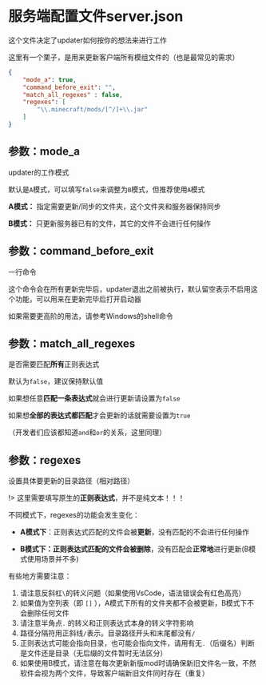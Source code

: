 # 服务端配置文件server.json

这个文件决定了updater如何按你的想法来进行工作

这里有一个栗子，是用来更新客户端所有模组文件的（也是最常见的需求）

```json
{
    "mode_a": true,
    "command_before_exit": "",
    "match_all_regexes" : false,
    "regexes": [
        "\\.minecraft/mods/[^/]+\\.jar"
    ]
}
```

## 参数：mode_a

updater的工作模式

默认是`A`模式，可以填写`false`来调整为`B`模式，但推荐使用`A`模式

**A模式：** 指定需要更新/同步的文件夹，这个文件夹和服务器保持同步

**B模式：** 只更新服务器已有的文件，其它的文件不会进行任何操作

## 参数：command_before_exit

一行命令

这个命令会在所有更新完毕后，updater退出之前被执行，默认留空表示不启用这个功能，可以用来在更新完毕后打开启动器

如果需要更高阶的用法，请参考Windows的shell命令

## 参数：match_all_regexes

是否需要匹配**所有**正则表达式

默认为`false`，建议保持默认值

如果想任意**匹配一条表达式**就会进行更新请设置为`false`

如果想**全部的表达式都匹配**才会更新的话就需要设置为`true`

（开发者们应该都知道`and`和`or`的关系，这里同理）

## 参数：regexes

设置具体要更新的目录路径（相对路径）

!> 这里需要填写原生的**正则表达式**，并不是纯文本！！！

不同模式下，regexes的功能会发生变化：

- **A模式下**：正则表达式匹配的文件会被**更新**，没有匹配的不会进行任何操作

- **B模式下：**正则表达式匹配的文件会被**删除**，没有匹配会**正常地**进行更新(B模式使用场景并不多)

有些地方需要注意：

1. 请注意反斜杠`\`的转义问题（如果使用VsCode，语法错误会有红色高亮）
2. 如果值为空列表（即 `[]` ），A模式下所有的文件夹都不会被更新，B模式下不会删除任何文件
3. 请注意半角点`.` 的转义和正则表达式本身的转义字符影响
4. 路径分隔符用正斜线`/`表示。目录路径开头和末尾都没有`/`
5. 正则表达式可能会指向目录，也可能会指向文件，请用有无`.`（后缀名）判断是文件还是目录（无后缀的文件暂时无法区分）
6. 如果使用B模式，请注意在每次更新新版mod时请确保新旧文件名一致，不然软件会视为两个文件，导致客户端新旧文件同时存在（重复）